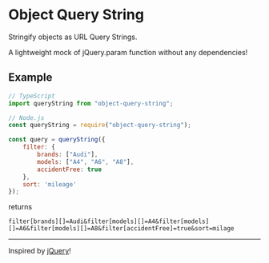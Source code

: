# Object Query String

Stringify objects as URL Query Strings.

A lightweight mock of jQuery.param function without any dependencies!

## Example

````javascript
// TypeScript
import queryString from "object-query-string";

// Node.js
const queryString = require("object-query-string");

const query = queryString({
    filter: {
        brands: ["Audi"],
        models: ["A4", "A6", "A8"],
        accidentFree: true
    },
    sort: 'mileage'
});

````

returns

``filter[brands][]=Audi&filter[models][]=A4&filter[models][]=A6&filter[models][]=A8&filter[accidentFree]=true&sort=milage``

-----

Inspired by [jQuery](https://jquery.com)!